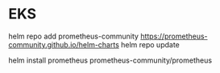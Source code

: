 # EKS

helm repo add prometheus-community https://prometheus-community.github.io/helm-charts
helm repo update
 
helm install prometheus prometheus-community/prometheus
 
